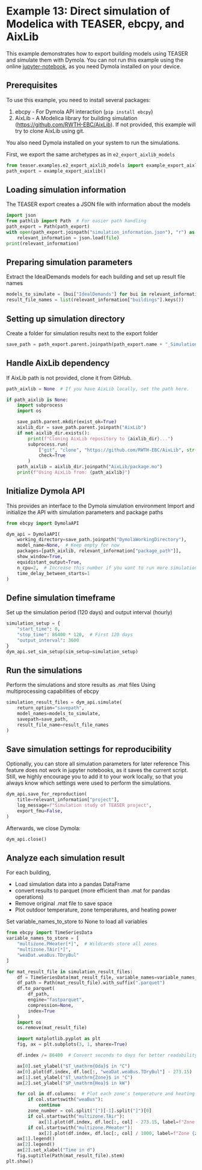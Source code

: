 
# Example 13: Direct simulation of Modelica with TEASER, ebcpy, and AixLib
This example demonstrates how to export building models using TEASER and simulate them with Dymola.
You can not run this example using the online [jupyter-notebook](https://mybinder.org/v2/gh/RWTH-EBC/TEASER/main?labpath=docs%2Fjupyter_notebooks),
as you need Dymola installed on your device.

## Prerequisites
To use this example, you need to install several packages:
1. ebcpy - For Dymola API interaction (`pip install ebcpy`)
2. AixLib - A Modelica library for building simulation (https://github.com/RWTH-EBC/AixLib).
  If not provided, this example will try to clone AixLib using git.

You also need Dymola installed on your system to run the simulations.

First, we export the same archetypes as in `e2_export_aixlib_models`

```python
from teaser.examples.e2_export_aixlib_models import example_export_aixlib
path_export = example_export_aixlib()
```

## Loading simulation information
The TEASER export creates a JSON file with information about the models

```python
import json
from pathlib import Path  # For easier path handling
path_export = Path(path_export)
with open(path_export.joinpath("simulation_information.json"), "r") as file:
    relevant_information = json.load(file)
print(relevant_information)
```

## Preparing simulation parameters
Extract the IdealDemands models for each building and set up result file names

```python
models_to_simulate = [bui["IdealDemands"] for bui in relevant_information["buildings"].values()]
result_file_names = list(relevant_information["buildings"].keys())
```

## Setting up simulation directory
Create a folder for simulation results next to the export folder

```python
save_path = path_export.parent.joinpath(path_export.name + "_SimulationResults")
```

## Handle AixLib dependency
If AixLib path is not provided, clone it from GitHub.

```python
path_aixlib = None  # If you have AixLib locally, set the path here.

if path_aixlib is None:
    import subprocess
    import os

    save_path.parent.mkdir(exist_ok=True)
    aixlib_dir = save_path.parent.joinpath("AixLib")
    if not aixlib_dir.exists():
        print(f"Cloning AixLib repository to {aixlib_dir}...")
        subprocess.run(
            ["git", "clone", "https://github.com/RWTH-EBC/AixLib", str(aixlib_dir)],
            check=True
        )
    path_aixlib = aixlib_dir.joinpath("AixLib/package.mo")
    print(f"Using AixLib from: {path_aixlib}")
```

## Initialize Dymola API
This provides an interface to the Dymola simulation environment
Import and initialize the API with simulation parameters and package paths

```python
from ebcpy import DymolaAPI

dym_api = DymolaAPI(
    working_directory=save_path.joinpath("DymolaWorkingDirectory"),
    model_name=None,  # Keep empty for now
    packages=[path_aixlib, relevant_information["package_path"]],
    show_window=True,
    equidistant_output=True,
    n_cpu=2,  # Increase this number if you want to run more simulations in parallel.
    time_delay_between_starts=1
)
```

## Define simulation timeframe
Set up the simulation period (120 days) and output interval (hourly)

```python
simulation_setup = {
    "start_time": 0,
    "stop_time": 86400 * 120,  # First 120 days
    "output_interval": 3600
}
dym_api.set_sim_setup(sim_setup=simulation_setup)
```

## Run the simulations
Perform the simulations and store results as .mat files
Using multiprocessing capabilities of ebcpy

```python
simulation_result_files = dym_api.simulate(
    return_option="savepath",
    model_names=models_to_simulate,
    savepath=save_path,
    result_file_name=result_file_names
)
```

## Save simulation settings for reproducibility
Optionally, you can store all simulation parameters for later reference
This feature does not work in jupyter notebooks, as it saves the current script.
Still, we highly encourage you to add it to your work locally, so
that you always know which settings were used to perform the simulations.

```python
dym_api.save_for_reproduction(
    title=relevant_information["project"],
    log_message=f"Simulation study of TEASER project",
    export_fmu=False,
)
```
Afterwards, we close Dymola:

```python
dym_api.close()
```

## Analyze each simulation result
For each building,
- Load simulation data into a pandas DataFrame
- convert results to parquet (more efficient than .mat for pandas operations)
- Remove original .mat file to save space
- Plot outdoor temperature, zone temperatures, and heating power

Set variable_names_to_store to None to load all variables

```python
from ebcpy import TimeSeriesData
variable_names_to_store = [
    "multizone.PHeater[*]",  # Wildcards store all zones
    "multizone.TAir[*]",
    "weaDat.weaBus.TDryBul"
]

for mat_result_file in simulation_result_files:
    df = TimeSeriesData(mat_result_file, variable_names=variable_names_to_store).to_df()
    df_path = Path(mat_result_file).with_suffix(".parquet")
    df.to_parquet(
        df_path,
        engine="fastparquet",
        compression=None,
        index=True
    )
    import os
    os.remove(mat_result_file)

    import matplotlib.pyplot as plt
    fig, ax = plt.subplots(3, 1, sharex=True)

    df.index /= 86400  # Convert seconds to days for better readability

    ax[0].set_ylabel("$T_\mathrm{Oda}$ in °C")
    ax[0].plot(df.index, df.loc[:, "weaDat.weaBus.TDryBul"] - 273.15)
    ax[1].set_ylabel("$T_\mathrm{Zone}$ in °C")
    ax[2].set_ylabel("$P_\mathrm{Hea}$ in kW")

    for col in df.columns:  # Plot each zone's temperature and heating power
        if col.startswith("weaBus"):
            continue
        zone_number = col.split("[")[-1].split("]")[0]
        if col.startswith("multizone.TAir"):
            ax[1].plot(df.index, df.loc[:, col] - 273.15, label=f"Zone {zone_number}")
        if col.startswith("multizone.PHeater"):
            ax[2].plot(df.index, df.loc[:, col] / 1000, label=f"Zone {zone_number}")
    ax[1].legend()
    ax[2].legend()
    ax[2].set_xlabel("Time in d")
    fig.suptitle(Path(mat_result_file).stem)
plt.show()
```

